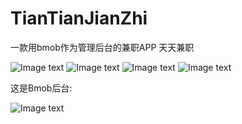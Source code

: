 # TianTianJianZhi
一款用bmob作为管理后台的兼职APP
天天兼职


![Image text](https://github.com/SUHONGJIN/TianTianJianZhi/blob/master/image/Screenshot_2018-11-20-22-22-16-276_com.hwsj.tiant.png)
![Image text](https://github.com/SUHONGJIN/TianTianJianZhi/blob/master/image/Screenshot_2018-11-20-22-22-06-672_com.hwsj.tiant.png)
![Image text](https://github.com/SUHONGJIN/TianTianJianZhi/blob/master/image/Screenshot_2018-11-20-22-22-01-849_com.hwsj.tiant.png)
![Image text](https://github.com/SUHONGJIN/TianTianJianZhi/blob/master/image/Screenshot_2018-11-20-22-21-57-046_com.hwsj.tiant.png)

这是Bmob后台:

![Image text](https://github.com/SUHONGJIN/TianTianJianZhi/blob/master/image/ht.PNG)

